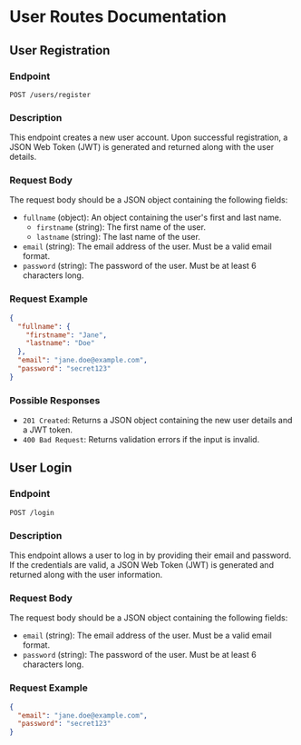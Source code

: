# User Routes Documentation

## User Registration

### Endpoint
`POST /users/register`

### Description
This endpoint creates a new user account. Upon successful registration, a JSON Web Token (JWT) is generated and returned along with the user details.

### Request Body
The request body should be a JSON object containing the following fields:

- `fullname` (object): An object containing the user's first and last name.
  - `firstname` (string): The first name of the user.
  - `lastname` (string): The last name of the user.
- `email` (string): The email address of the user. Must be a valid email format.
- `password` (string): The password of the user. Must be at least 6 characters long.

### Request Example
```json
{
  "fullname": {
    "firstname": "Jane",
    "lastname": "Doe"
  },
  "email": "jane.doe@example.com",
  "password": "secret123"
}
```

### Possible Responses
- `201 Created`: Returns a JSON object containing the new user details and a JWT token.
- `400 Bad Request`: Returns validation errors if the input is invalid.

## User Login

### Endpoint
`POST /login`

### Description
This endpoint allows a user to log in by providing their email and password. If the credentials are valid, a JSON Web Token (JWT) is generated and returned along with the user information.

### Request Body
The request body should be a JSON object containing the following fields:

- `email` (string): The email address of the user. Must be a valid email format.
- `password` (string): The password of the user. Must be at least 6 characters long.

### Request Example
```json
{
  "email": "jane.doe@example.com",
  "password": "secret123"
}
```